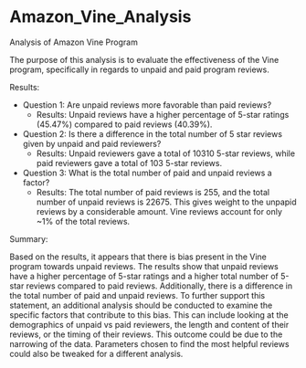 # Amazon_Vine_Analysis

Analysis of Amazon Vine Program

The purpose of this analysis is to evaluate the effectiveness of the Vine program, specifically in regards to unpaid and paid program reviews.

Results:

- Question 1: Are unpaid reviews more favorable than paid reviews?
  - Results: Unpaid reviews have a higher percentage of 5-star ratings (45.47%) compared to paid reviews (40.39%).
- Question 2: Is there a difference in the total number of 5 star reviews given by unpaid and paid reviewers?
  - Results: Unpaid reviewers gave a total of 10310 5-star reviews, while paid reviewers gave a total of 103 5-star reviews.
- Question 3: What is the total number of paid and unpaid reviews a factor?
  - Results: The total number of paid reviews is 255, and the total number of unpaid reviews is 22675. This gives weight to the unpapid reviews by a considerable amount. Vine reviews account for only ~1% of the total reviews.

Summary:

Based on the results, it appears that there is bias present in the Vine program towards unpaid reviews. The results show that unpaid reviews have a higher percentage of 5-star ratings and a higher total number of 5-star reviews compared to paid reviews. Additionally, there is a difference in the total number of paid and unpaid reviews. To further support this statement, an additional analysis should be conducted to examine the specific factors that contribute to this bias. This can include looking at the demographics of unpaid vs paid reviewers, the length and content of their reviews, or the timing of their reviews. This outcome could be due to the narrowing of the data. Parameters chosen to find the most helpful reviews could also be tweaked for a different analysis.
